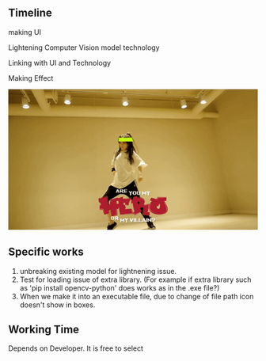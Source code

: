 ## Timeline
making UI

Lightening Computer Vision model technology

Linking with UI and Technology

Making Effect

![scanning_result_1.0](Image/Result/scanning_result_1.1.gif)
## Specific works
1. unbreaking existing model for lightnening issue.
2. Test for loading issue of extra library. (For example if extra library such as 
'pip install opencv-python' does works as in the .exe file?)
3. When we make it into an executable file, due to change of file path icon doesn't show in
boxes.

## Working Time
Depends on Developer. It is free to select
